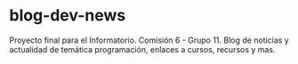 # blog-dev-news
Proyecto final para el Informatorio. Comisión 6 - Grupo 11. Blog de noticias y actualidad de temática programación, enlaces a cursos, recursos y mas.
